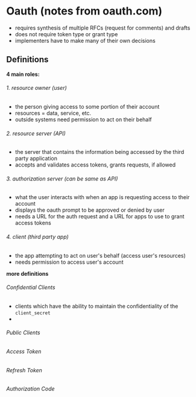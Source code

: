 # Oauth (notes from oauth.com)

* requires synthesis of multiple RFCs (request for comments) and drafts
* does not require token type or grant type
* implementers have to make many of their own decisions

## Definitions

**4 main roles:**
###### 1. resource owner (user)
* the person giving access to some portion of their account
* resources = data, service, etc.
* outside systems need permission to act on their behalf


###### 2. resource server (API)
* the server that contains the information being accessed by the third
party application
* accepts and validates access tokens, grants requests, if allowed


###### 3. authorization server (can be same as API)
* what the user interacts with when an app is requesting access to
their account
* displays the oauth prompt to be approved or denied by user
* needs a URL for the auth request and a URL for apps to use to grant
access tokens


###### 4. client (third party app)
* the app attempting to act on user's behalf (access user's resources)
* needs permission to access user's account


**more definitions**
###### Confidential Clients
* clients which have the ability to maintain the confidentiality of the
`client_secret`
* 


###### Public Clients

###### Access Token

###### Refresh Token

###### Authorization Code
